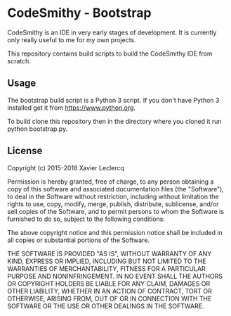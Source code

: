 # CodeSmithy - Bootstrap

CodeSmithy is an IDE in very early stages of development. It is currently
only really useful to me for my own projects.

This repository contains build scripts to build the CodeSmithy IDE from
scratch.

## Usage

The bootstrap build script is a Python 3 script. If you don't have Python 3
installed get it from https://www.python.org.

To build clone this repository then in the directory where you cloned it run
python bootstrap.py.

## License

Copyright (c) 2015-2018 Xavier Leclercq

Permission is hereby granted, free of charge, to any person obtaining a
copy of this software and associated documentation files (the "Software"),
to deal in the Software without restriction, including without limitation
the rights to use, copy, modify, merge, publish, distribute, sublicense,
and/or sell copies of the Software, and to permit persons to whom the
Software is furnished to do so, subject to the following conditions:

The above copyright notice and this permission notice shall be included in
all copies or substantial portions of the Software.

THE SOFTWARE IS PROVIDED "AS IS", WITHOUT WARRANTY OF ANY KIND, EXPRESS OR
IMPLIED, INCLUDING BUT NOT LIMITED TO THE WARRANTIES OF MERCHANTABILITY,
FITNESS FOR A PARTICULAR PURPOSE AND NONINFRINGEMENT. IN NO EVENT SHALL
THE AUTHORS OR COPYRIGHT HOLDERS BE LIABLE FOR ANY CLAIM, DAMAGES OR OTHER
LIABILITY, WHETHER IN AN ACTION OF CONTRACT, TORT OR OTHERWISE, ARISING
FROM, OUT OF OR IN CONNECTION WITH THE SOFTWARE OR THE USE OR OTHER DEALINGS
IN THE SOFTWARE.
